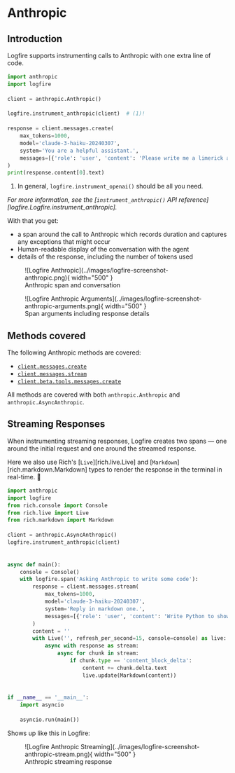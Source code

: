 # Anthropic

## Introduction

Logfire supports instrumenting calls to Anthropic with one extra line of code.

```python hl_lines="6"
import anthropic
import logfire

client = anthropic.Anthropic()

logfire.instrument_anthropic(client)  # (1)!

response = client.messages.create(
    max_tokens=1000,
    model='claude-3-haiku-20240307',
    system='You are a helpful assistant.',
    messages=[{'role': 'user', 'content': 'Please write me a limerick about Python logging.'}],
)
print(response.content[0].text)
```

1. In general, `logfire.instrument_openai()` should be all you need.

_For more information, see the [`instrument_anthropic()` API reference][logfire.Logfire.instrument_anthropic]._

With that you get:

* a span around the call to Anthropic which records duration and captures any exceptions that might occur
* Human-readable display of the conversation with the agent
* details of the response, including the number of tokens used

<figure markdown="span">
  ![Logfire Anthropic](../images/logfire-screenshot-anthropic.png){ width="500" }
  <figcaption>Anthropic span and conversation</figcaption>
</figure>

<figure markdown="span">
  ![Logfire Anthropic Arguments](../images/logfire-screenshot-anthropic-arguments.png){ width="500" }
  <figcaption>Span arguments including response details</figcaption>
</figure>

## Methods covered

The following Anthropic methods are covered:

- [`client.messages.create`](https://docs.anthropic.com/en/api/messages)
- [`client.messages.stream`](https://docs.anthropic.com/en/api/messages-streaming)
- [`client.beta.tools.messages.create`](https://docs.anthropic.com/en/docs/tool-use)

All methods are covered with both `anthropic.Anthropic` and `anthropic.AsyncAnthropic`.

## Streaming Responses

When instrumenting streaming responses, Logfire creates two spans — one around the initial request and one
around the streamed response.

Here we also use Rich's [`Live`][rich.live.Live] and [`Markdown`][rich.markdown.Markdown] types to render the response in the terminal in real-time. :dancer:

```python
import anthropic
import logfire
from rich.console import Console
from rich.live import Live
from rich.markdown import Markdown

client = anthropic.AsyncAnthropic()
logfire.instrument_anthropic(client)


async def main():
    console = Console()
    with logfire.span('Asking Anthropic to write some code'):
        response = client.messages.stream(
            max_tokens=1000,
            model='claude-3-haiku-20240307',
            system='Reply in markdown one.',
            messages=[{'role': 'user', 'content': 'Write Python to show a tree of files 🤞.'}],
        )
        content = ''
        with Live('', refresh_per_second=15, console=console) as live:
            async with response as stream:
                async for chunk in stream:
                    if chunk.type == 'content_block_delta':
                        content += chunk.delta.text
                        live.update(Markdown(content))


if __name__ == '__main__':
    import asyncio

    asyncio.run(main())
```

Shows up like this in Logfire:

<figure markdown="span">
  ![Logfire Anthropic Streaming](../images/logfire-screenshot-anthropic-stream.png){ width="500" }
  <figcaption>Anthropic streaming response</figcaption>
</figure>
